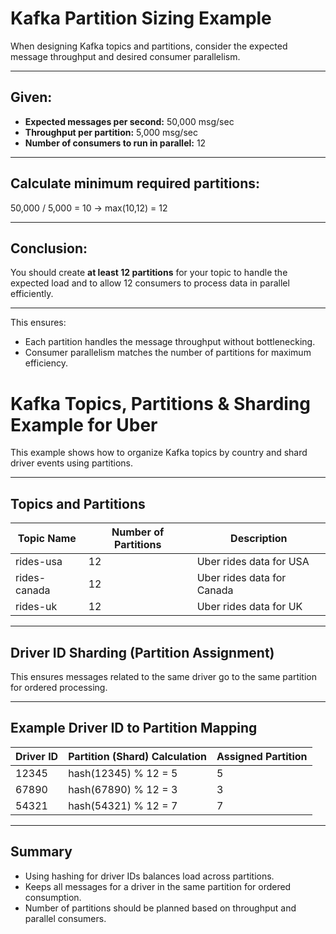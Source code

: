 # Kafka Partition Sizing Example

When designing Kafka topics and partitions, consider the expected message throughput and desired consumer parallelism.

---

## Given:

- **Expected messages per second:** 50,000 msg/sec  
- **Throughput per partition:** 5,000 msg/sec  
- **Number of consumers to run in parallel:** 12

---

## Calculate minimum required partitions:

50,000 / 5,000 = 10 -> max(10,12) = 12

---

## Conclusion:

You should create **at least 12 partitions** for your topic to handle the expected load and to allow 12 consumers to process data in parallel efficiently.

---

This ensures:

- Each partition handles the message throughput without bottlenecking.
- Consumer parallelism matches the number of partitions for maximum efficiency.

# Kafka Topics, Partitions & Sharding Example for Uber

This example shows how to organize Kafka topics by country and shard driver events using partitions.

---

## Topics and Partitions

| Topic Name   | Number of Partitions | Description                    |
|--------------|----------------------|-------------------------------|
| rides-usa    | 12                   | Uber rides data for USA        |
| rides-canada | 12                   | Uber rides data for Canada     |
| rides-uk     | 12                   | Uber rides data for UK         |

---

## Driver ID Sharding (Partition Assignment)


This ensures messages related to the same driver go to the same partition for ordered processing.

---

## Example Driver ID to Partition Mapping

| Driver ID | Partition (Shard) Calculation | Assigned Partition |
| --------- | ----------------------------- | ------------------ |
| 12345     | hash(12345) % 12 = 5          | 5                  |
| 67890     | hash(67890) % 12 = 3          | 3                  |
| 54321     | hash(54321) % 12 = 7          | 7                  |

---

## Summary

- Using hashing for driver IDs balances load across partitions.
- Keeps all messages for a driver in the same partition for ordered consumption.
- Number of partitions should be planned based on throughput and parallel consumers.


